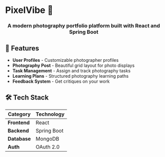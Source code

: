 # PixelVibe 📸

<h3 align="center">
A modern photography portfolio platform built with React and Spring Boot
</h3>
     
## 🚀 Features

- **User Profiles** - Customizable photographer profiles
- **Photography Post** - Beautiful grid layout for photo displays
- **Task Management** - Assign and track photography tasks
- **Learning Plans** - Structured photography learning paths
- **Feedback System** - Get critiques on your work
  
## 🛠 Tech Stack

| Category       | Technology   |
|---------------|-------------|
| **Frontend**  | React       |
| **Backend**   | Spring Boot |
| **Database**  | MongoDB     |
| **Auth**      | OAuth 2.0   |







